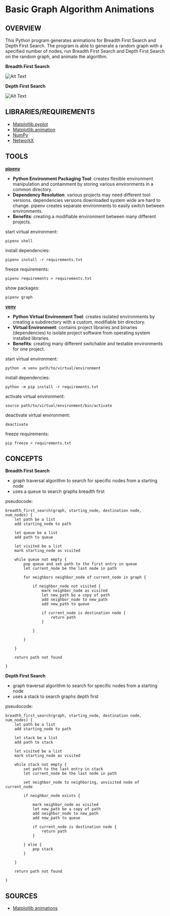 # Basic Graph Algorithm Animations

## OVERVIEW

This Python program generates animations for Breadth First Search and Depth First Search. The program is able to generate a random graph with a specified number of nodes, run Breadth First Search and Depth First Search on the random graph, and animate the algorithm.

**Breadth First Search**

![Alt Text](BreadthFirstSearch.gif)

**Depth First Search**

![Alt Text](DepthFirstSearch.gif)

## LIBRARIES/REQUIREMENTS

- [Matplotlib.pyplot](https://matplotlib.org/3.5.3/api/_as_gen/matplotlib.pyplot.html)
- [Matplotlib.animation](https://matplotlib.org/stable/api/animation_api.html)
- [NumPy](https://numpy.org)
- [NetworkX](https://networkx.org)

## TOOLS

[**pipenv**](https://pipenv.pypa.io/en/latest/)
- **Python Environment Packaging Tool**: creates flexible environment manipulation and containment by storing various environments in a common directory.
- **Dependency Resolution**: various projects may need different tool versions. dependencies versions downloaded system wide are hard to change. pipenv creates separate environments to easily switch between environments.  
- **Benefits**: creating a modifiable environment between many different projects.

start virtual environment:  
```shell
pipenv shell
```
install dependencies:
```shell
pipenv install -r requirements.txt
```
freeze requirements:
```shell
pipenv requirements > requirements.txt
```
show packages:
```shell
pipenv graph
```

[**venv**](https://docs.python.org/3/library/venv.html)
- **Python Virtual Environment Tool**: creates isolated environments by creating a subdirectory with a custom, modifiable bin directory.
- **Virtual Environment**: contains project libraries and binaries (dependencies) to isolate project software from operating system installed libraries.
- **Benefits**: creating many different switchable and testable environments for one project.

start virtual environment:
```shell
python -m venv path/to/virtual/environment
```
install dependencies:
```shell
python -m pip install -r requirements.txt
```
activate virtual environment:
```shell
source path/to/virtual/environment/bin/activate
```
deactivate virtual environment:
```shell
deactivate
```
freeze requirements:
```shell
pip freeze > requirements.txt
```

## CONCEPTS

**Breadth First Search**
- graph traversal algorithm to search for specific nodes from a starting node
- uses a queue to search graphs breadth first

pseudocode: 
```pseudo
breadth_first_search(graph, starting_node, destination node, num_nodes) {
    let path be a list
    add starting_node to path

    let queue be a list
    add path to queue

    let visited be a list
    mark starting_node as visited

    while queue not empty {
        pop queue and set path to the first entry in queue
        let current_node be the last node in path

        for neighbors neighbor_node of current_node in graph {

            if neighbor_node not visited {
                mark neighbor_node as visited
                let new_path be a copy of path
                add neighbor_node to new_path
                add new_path to queue

                if current_node is destination node {
                    return path
                }

            }

        }

    }

    return path not found

}
```

**Depth First Search**
- graph traversal algorithm to search for specific nodes from a starting node
- uses a stack to search graphs depth first

pseudocode: 
```pseudo
breadth_first_search(graph, starting_node, destination node, num_nodes) {
    let path be a list
    add starting_node to path

    let stack be a list
    add path to stack

    let visited be a list
    mark starting_node as visited

    while stack not empty {
        set path to the last entry in stack
        let current_node be the last node in path

        set neighbor_node to neighboring, unvisited node of current_node

        if neighbor_node exists {

            mark neighbor_node as visited
            let new_path be a copy of path
            add neighbor_node to new_path
            add new_path to queue

            if current_node is destination node {
                return path
            }

        } else {
            pop stack
        }

    }

    return path not found

}
```

## SOURCES

- [Matplotlib animations](https://matplotlib.org/stable/users/explain/animations/animations.html)